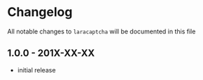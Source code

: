 # Changelog

All notable changes to `laracaptcha` will be documented in this file

## 1.0.0 - 201X-XX-XX

- initial release
